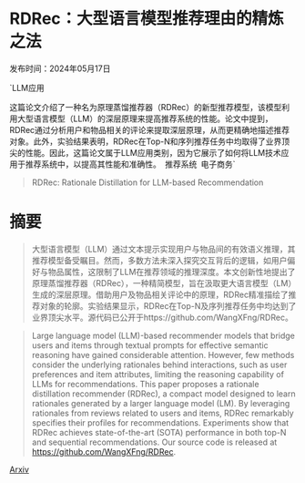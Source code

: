 # RDRec：大型语言模型推荐理由的精炼之法

发布时间：2024年05月17日

`LLM应用

这篇论文介绍了一种名为原理蒸馏推荐器（RDRec）的新型推荐模型，该模型利用大型语言模型（LLM）的深层原理来提高推荐系统的性能。论文中提到，RDRec通过分析用户和物品相关的评论来提取深层原理，从而更精确地描述推荐对象。此外，实验结果表明，RDRec在Top-N和序列推荐任务中均取得了业界顶尖的性能。因此，这篇论文属于LLM应用类别，因为它展示了如何将LLM技术应用于推荐系统中，以提高其性能和准确性。` `推荐系统` `电子商务`

> RDRec: Rationale Distillation for LLM-based Recommendation

# 摘要

> 大型语言模型（LLM）通过文本提示实现用户与物品间的有效语义推理，其推荐模型备受瞩目。然而，多数方法未深入探究交互背后的逻辑，如用户偏好与物品属性，这限制了LLM在推荐领域的推理深度。本文创新性地提出了原理蒸馏推荐器（RDRec），一种精简模型，旨在汲取更大语言模型（LM）生成的深层原理。借助用户及物品相关评论中的原理，RDRec精准描绘了推荐对象的轮廓。实验结果显示，RDRec在Top-N及序列推荐任务中均达到了业界顶尖水平。源代码已公开于https://github.com/WangXFng/RDRec。

> Large language model (LLM)-based recommender models that bridge users and items through textual prompts for effective semantic reasoning have gained considerable attention. However, few methods consider the underlying rationales behind interactions, such as user preferences and item attributes, limiting the reasoning capability of LLMs for recommendations. This paper proposes a rationale distillation recommender (RDRec), a compact model designed to learn rationales generated by a larger language model (LM). By leveraging rationales from reviews related to users and items, RDRec remarkably specifies their profiles for recommendations. Experiments show that RDRec achieves state-of-the-art (SOTA) performance in both top-N and sequential recommendations. Our source code is released at https://github.com/WangXFng/RDRec.

[Arxiv](https://arxiv.org/abs/2405.10587)